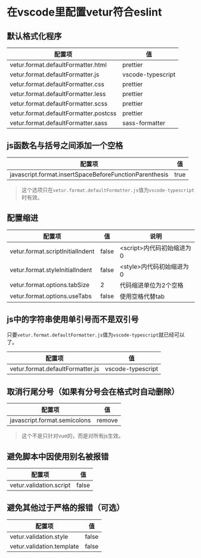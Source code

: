 # 在vscode里配置vetur符合eslint

## 默认格式化程序

| 配置项 | 值 |
|---|---|
|vetur.format.defaultFormatter.html|prettier|
|vetur.format.defaultFormatter.js|vscode-typescript|
|vetur.format.defaultFormatter.css|prettier|
|vetur.format.defaultFormatter.less|prettier|
|vetur.format.defaultFormatter.scss|prettier|
|vetur.format.defaultFormatter.postcss|prettier|
|vetur.format.defaultFormatter.sass|sass-formatter|

## js函数名与括号之间添加一个空格

| 配置项 | 值 |
|---|---|
|javascript.format.insertSpaceBeforeFunctionParenthesis|true|

> 这个选项只在`vetur.format.defaultFormatter.js`值为`vscode-typescript`时有效。

## 配置缩进

| 配置项 | 值 | 说明 |
|---|---|---|
|vetur.format.scriptInitialIndent|false|&lt;script&gt;内代码初始缩进为0|
|vetur.format.styleInitialIndent|false|&lt;style&gt;内代码初始缩进为0|
|vetur.format.options.tabSize|2|代码缩进单位为2个空格|
|vetur.format.options.useTabs|false|使用空格代替tab|

## js中的字符串使用单引号而不是双引号

只要`vetur.format.defaultFormatter.js`值为`vscode-typescript`就已经可以了。

| 配置项 | 值 |
|---|---|
|vetur.format.defaultFormatter.js|vscode-typescript|

## 取消行尾分号（如果有分号会在格式时自动删除）

| 配置项 | 值 |
|---|---|
|javascript.format.semicolons|remove|

> 这个不是只针对vue的，而是对所有js生效。

## 避免脚本中因使用别名被报错

| 配置项 | 值 |
|---|---|
|vetur.validation.script|false|

## 避免其他过于严格的报错（可选）

| 配置项 | 值 |
|---|---|
|vetur.validation.style|false|
|vetur.validation.template|false|
